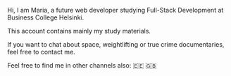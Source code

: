 Hi, I am Maria, a future web developer studying Full-Stack Development at Business College Helsinki.

This account contains mainly my study materials.

If you want to chat about space, weightlifting or true crime documentaries, feel free to contact me.

Feel free to find me in other channels also: 🇪🇪 🇬🇧
